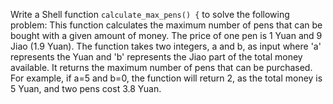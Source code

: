 Write a Shell function `calculate_max_pens() {` to solve the following problem: This function calculates the maximum number of pens that can be bought with a given amount of money.
 The price of one pen is 1 Yuan and 9 Jiao (1.9 Yuan). 
 The function takes two integers, a and b, as input where 'a' represents the Yuan and 'b' represents the Jiao part of the total money available.
 It returns the maximum number of pens that can be purchased.
 For example, if a=5 and b=0, the function will return 2, as the total money is 5 Yuan, and two pens cost 3.8 Yuan.